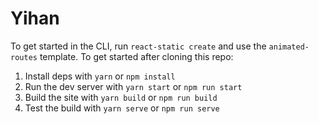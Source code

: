 # Yihan

To get started in the CLI, run `react-static create` and use the `animated-routes` template.
To get started after cloning this repo:

1.  Install deps with `yarn` or `npm install`
2.  Run the dev server with `yarn start` or `npm run start`
3.  Build the site with `yarn build` or `npm run build`
4.  Test the build with `yarn serve` or `npm run serve`
